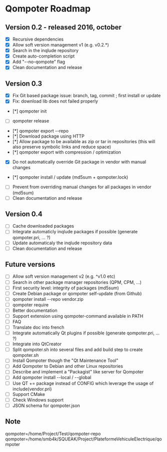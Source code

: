 Qompoter Roadmap
================

Version 0.2 - released 2016, october
-----------

* [x] Recursive dependencies
* [x] Allow soft version management v1 (e.g. v0.2.\*)
* [x] Search in the inqlude repository
* [x] Create auto-completion script
* [x] Add "--no-qompote" flag
* [x] Clean documentation and release

Version 0.3
-----------

* [x] Fix Git based package issue: branch, tag, commit ; first install or update
* [x] Fix: download lib does not failed properly
* [*] qompoter init
* [ ] qompoter release
* [*] qompoter export --repo
* [*] Download package using HTTP
* [*] Allow package to be available as zip or tar in repositories (this will also preserve symbolic links and reduce space)
* [*] qompoter export with compression / optimization
* [x] Do not automatically override Git package in vendor with manual changes
* [*] qompoter install / update (md5sum + qompoter.lock)
* [ ] Prevent from overriding manual changes for all packages in vendor (md5sum)
* [ ] Clean documentation and release

Version 0.4
-----------

* [ ] Cache downloaded packages
* [ ] Integrate automaticly inqlude packages if possible (generate qompoter.pri, ... ?)
* [ ] Update automaticaly the inqlude repository data
* [ ] Clean documentation and release

Future versions
-----------

* [ ] Allow soft version management v2 (e.g. ^v1.0 etc)
* [ ] Search in other package manager repositories (QPM, CPM, ...)
* [ ] First security level: integrity of packages (md5sum)
* [ ] Create Debian package or qompoter self-update (from Github)
* [ ] qompoter install --repo vendor.zip
* [ ] qompoter require
* [ ] Better documentation
* [ ] Support extension using qompoter-command available in PATH
* [ ] FAQ
* [ ] Translate doc into french
* [ ] Integrate automatically Qt plugins if possible (generate qompoter.pri, ... ?)
* [ ] Integrate into QtCreator
* [ ] Split qompoter.sh into several files and add build step to create qompoter.sh
* [ ] Install Qompoter though the "Qt Maintenance Tool"
* [ ] Add Qompoter to Debian and other Linux repositories
* [ ] Describe and implement a "Packagist" like server for Qompoter
* [ ] Add qompoter install --local / --global
* [ ] Use QT += package instead of CONFIG which leverage the usage of include(vendor.pri)
* [ ] Support CMake
* [ ] Check Windows support
* [ ] JSON schema for qompoter.json

Note
-----------
qompoter=/home/Project/Test/qompoter-repo
qompoter=/home/smb4k/SQUEAK/Project/PlateformeVehiculeElectrique/qompoter
